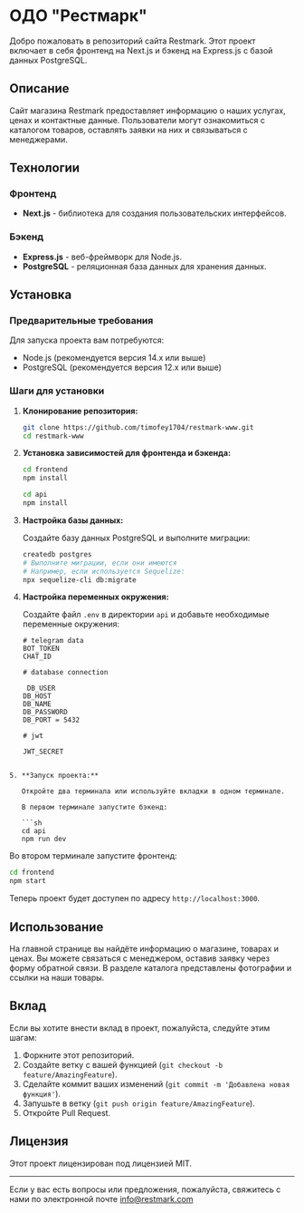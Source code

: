 # ОДО "Рестмарк"

Добро пожаловать в репозиторий сайта Restmark. Этот проект включает в себя фронтенд на Next.js и бэкенд на Express.js с базой данных PostgreSQL.

## Описание

Сайт магазина Restmark предоставляет информацию о наших услугах, ценах и контактные данные. Пользователи могут ознакомиться с каталогом товаров, оставлять заявки на них и связываться с менеджерами.

## Технологии

### Фронтенд

- **Next.js** - библиотека для создания пользовательских интерфейсов.

### Бэкенд

- **Express.js** - веб-фреймворк для Node.js.
- **PostgreSQL** - реляционная база данных для хранения данных.

## Установка

### Предварительные требования

Для запуска проекта вам потребуются:

- Node.js (рекомендуется версия 14.x или выше)
- PostgreSQL (рекомендуется версия 12.x или выше)

### Шаги для установки

1. **Клонирование репозитория:**

   ```sh
   git clone https://github.com/timofey1704/restmark-www.git
   cd restmark-www
   ```

2. **Установка зависимостей для фронтенда и бэкенда:**

   ```sh
   cd frontend
   npm install

   cd api
   npm install
   ```

3. **Настройка базы данных:**

   Создайте базу данных PostgreSQL и выполните миграции:

   ```sh
   createdb postgres
   # Выполните миграции, если они имеются
   # Например, если используется Sequelize:
   npx sequelize-cli db:migrate
   ```

4. **Настройка переменных окружения:**

   Создайте файл `.env` в директории `api` и добавьте необходимые переменные окружения:

   ```env
   # telegram data
   BOT_TOKEN
   CHAT_ID

   # database connection

    DB_USER
   DB_HOST
   DB_NAME
   DB_PASSWORD
   DB_PORT = 5432

   # jwt

   JWT_SECRET
   ```

````

5. **Запуск проекта:**

   Откройте два терминала или используйте вкладки в одном терминале.

   В первом терминале запустите бэкенд:

   ```sh
   cd api
   npm run dev
````

Во втором терминале запустите фронтенд:

```sh
cd frontend
npm start
```

Теперь проект будет доступен по адресу `http://localhost:3000`.

## Использование

На главной странице вы найдёте информацию о магазине, товарах и ценах. Вы можете связаться с менеджером, оставив заявку через форму обратной связи. В разделе каталога представлены фотографии и ссылки на наши товары.

## Вклад

Если вы хотите внести вклад в проект, пожалуйста, следуйте этим шагам:

1.  Форкните этот репозиторий.
2.  Создайте ветку с вашей функцией (`git checkout -b feature/AmazingFeature`).
3.  Сделайте коммит ваших изменений (`git commit -m 'Добавлена новая функция'`).
4.  Запушьте в ветку (`git push origin feature/AmazingFeature`).
5.  Откройте Pull Request.

## Лицензия

Этот проект лицензирован под лицензией MIT.

---

Если у вас есть вопросы или предложения, пожалуйста, свяжитесь с нами по электронной почте info@restmark.com
